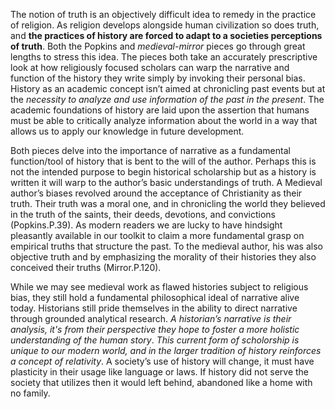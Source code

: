 The notion of truth is an objectively difficult idea to remedy in the practice of religion. As religion develops alongside human civilization so does truth, and **the practices of history are forced to adapt to a societies perceptions of truth**. Both the Popkins and *medieval-mirror* pieces go through great lengths to stress this idea. The pieces both take an accurately prescriptive look at how religiously focused scholars can warp the narrative and function of the history they write simply by invoking their personal bias. History as an academic concept isn’t aimed at chronicling past events but at the *necessity to analyze and use information of the past in the present*. The academic foundations of history are laid upon the assertion that humans must be able to critically analyze information about the world in a way that allows us to apply our knowledge in future development.

Both pieces delve into the importance of narrative as a fundamental function/tool of history that is bent to the will of the author. Perhaps this is not the intended purpose to begin historical scholarship but as a history is written it will warp to the author’s basic understandings of truth. A Medieval author’s biases revolved around the acceptance of Christianity as their truth. Their truth was a moral one, and in chronicling the world they believed in the truth of the saints, their deeds, devotions, and convictions (Popkins.P.39). As modern readers we are lucky to have hindsight pleasantly available in our toolkit to claim a more fundamental grasp on empirical truths that structure the past. To the medieval author, his was also objective truth and by emphasizing the morality of their histories they also conceived their truths (Mirror.P.120).  

 While we may see medieval work as flawed histories subject to religious bias, they still hold a fundamental philosophical ideal of narrative alive today. Historians still pride themselves in the ability to direct narrative through grounded analytical research. *A historian’s narrative is their analysis, it's from their perspective they hope to foster a more holistic understanding of the human story*. *This current form of scholorship is unique to our modern world, and in the larger tradition of history reinforces a concept of relativity*. A society’s use of history will change, it must have plasticity in their usage like language or laws. If history did not serve the society that utilizes then it would left behind, abandoned like a home with no family.
